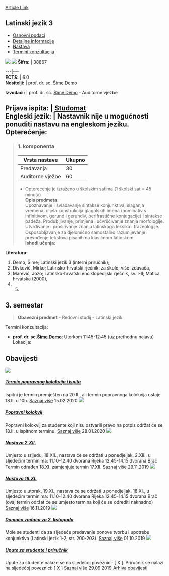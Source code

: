 [Article Link](https://www.fhs.hr/predmet/latjez3)

## Latinski jezik 3
  * [Osnovni podaci](https://www.fhs.hr/predmet/latjez3#v1id-904834_258522_1_0 "Osnovni podaci")
  * [Detaljne informacije](https://www.fhs.hr/predmet/latjez3#v1id-904834_258522_1_1 "Detaljne informacije")
  * [Nastava](https://www.fhs.hr/predmet/latjez3#v1id-904834_258522_1_2 "Nastava")
  * [Termini konzultacija](https://www.fhs.hr/predmet/latjez3#v1id-904834_258522_1_3 "Termini konzultacija")


[![](https://www.fhs.hr/img/flags/gif/hr.gif)](https://www.fhs.hr/predmet/latjez3) [![](https://www.fhs.hr/img/flags/gif/gb.gif)](https://www.fhs.hr/en/course/lat3)
**Šifra:** |  38867  
  
---|---  
**ECTS:** |  6.0   
**Nositelji:** |  prof. dr. sc. [Šime Demo](https://www.fhs.hr/djelatnik/sime.demo)   
  
**Izvođači:** |  prof. dr. sc. [Šime Demo](https://www.fhs.hr/djelatnik/sime.demo) - Auditorne vježbe  
  
**Prijava ispita:** |  [Studomat](http://www.isvu.hr/studomat)  
**Engleski jezik:** |  Nastavnik nije u mogućnosti ponuditi nastavu na engleskom jeziku.   
**Opterećenje:**  
---  
> ### 1. komponenta
> | Vrsta nastave | Ukupno  
> ---|---  
> Predavanja | 30  
> Auditorne vježbe | 60  
> * Opterećenje je izraženo u školskim satima (1 školski sat = 45 minuta)   
**Opis predmeta:**  
> Upoznavanje i svladavanje sintakse konjunktiva, slaganja vremena, dijela konstrukcija glagolskih imena (nominativ s infinitivom, gerund i gerundiv, perifrastične konjugacije) i sintakse padeža. Produbljivanje, primjena i učvršćivanje znanja morfologije. Utvrđivanje i proširivanje znanja latinskoga leksika i frazeologije. Osposobljavanje za djelomično samostalno razumijevanje i prevođenje tekstova pisanih na klasičnom latinskom.  
**Ishodi učenja:**  

  
**Literatura:**  
  1. Demo, Šime; Latinski jezik 3 (interni priručnik);, 
  2. Divković, Mirko; Latinsko-hrvatski rječnik: za škole; više izdavača, 
  3. Marević, Jozo; Latinsko-hrvatski enciklopedijski rječnik, sv. I-II; Matica hrvatska (2000), 
  4.   5. 
  
**3. semestar**  
---  
> **Obavezni predmet** - Redovni studij - Latinski jezik  
>   
Termini konzultacija: 
  * **prof. dr. sc.[Šime Demo](https://www.fhs.hr/djelatnik/sime.demo)**: 
Utorkom 11:45-12:45 (uz prethodnu najavu)
Lokacija: 


## Obavijesti
[ ![](https://www.fhs.hr/_pub/themes_static/hrstud2024/default/img/default_news.jpg) ](https://www.fhs.hr/predmet/latjez3?@=21a4i#news_80759)
#####  [Termin popravnog kolokvija i ispita](https://www.fhs.hr/predmet/latjez3?@=21a4i#news_80759)
Ispitni je termin premješten na 20.II., ali termin popravnoga kolokvija ostaje 18.II. u 10h. 
[Saznaj više](https://www.fhs.hr/predmet/latjez3?@=21a4i#news_80759)
15.02.2020
[ ![](https://www.fhs.hr/_pub/themes_static/hrstud2024/default/img/default_news.jpg) ](https://www.fhs.hr/predmet/latjez3?@=219xu#news_80759)
#####  [Popravni kolokvij](https://www.fhs.hr/predmet/latjez3?@=219xu#news_80759)
Popravni kolokvij za studente koji nisu ostvarili pravo na potpis održat će se 18.II. u ispitnom terminu. 
[Saznaj više](https://www.fhs.hr/predmet/latjez3?@=219xu#news_80759)
28.01.2020
[ ![](https://www.fhs.hr/_pub/themes_static/hrstud2024/default/img/default_news.jpg) ](https://www.fhs.hr/predmet/latjez3?@=219e4#news_80759)
#####  [Nastava 2.XII.](https://www.fhs.hr/predmet/latjez3?@=219e4#news_80759)
Umjesto u srijedu, 18.XII., nastava će se održati u ponedjeljak, 2.XII., u sljedećim terminima: 11.10-12.40 dvorana Rijeka 12.45-14.15 dvorana Brač Termin odrađen 18.XI. zamjenjuje termin 17.XII. 
[Saznaj više](https://www.fhs.hr/predmet/latjez3?@=219e4#news_80759)
29.11.2019
[ ![](https://www.fhs.hr/_pub/themes_static/hrstud2024/default/img/default_news.jpg) ](https://www.fhs.hr/predmet/latjez3?@=2197x#news_80759)
#####  [Nastava 18.XI.](https://www.fhs.hr/predmet/latjez3?@=2197x#news_80759)
Umjesto u utorak, 19.XI., nastava će se održati u ponedjeljak, 18.XI., u sljedećim terminima: 11.10-12.40 dvorana Rijeka 12.45-14.15 dvorana Brač (ovaj termin održat će se umjesto termina koji će se odrediti naknadno) 
[Saznaj više](https://www.fhs.hr/predmet/latjez3?@=2197x#news_80759)
16.11.2019
[ ![](https://www.fhs.hr/_pub/themes_static/hrstud2024/default/img/default_news.jpg) ](https://www.fhs.hr/predmet/latjez3?@=218q8#news_80759)
#####  [Domaća zadaća za 2. listopada](https://www.fhs.hr/predmet/latjez3?@=218q8#news_80759)
Mole se studenti da za sljedeće predavanje ponove tvorbu i upotrebu konjunktiva (Latinski jezik 1-2, str. 200-203). 
[Saznaj više](https://www.fhs.hr/predmet/latjez3?@=218q8#news_80759)
01.10.2019
[ ![](https://www.fhs.hr/_pub/themes_static/hrstud2024/default/img/default_news.jpg) ](https://www.fhs.hr/predmet/latjez3?@=218pl#news_80759)
#####  [Upute za studente i priručnik](https://www.fhs.hr/predmet/latjez3?@=218pl#news_80759)
Upute za studente nalaze se na sljedećoj poveznici: [ X ]. Priručnik se nalazi na sljedećoj poveznici: [ X ] 
[Saznaj više](https://www.fhs.hr/predmet/latjez3?@=218pl#news_80759)
29.09.2019
[Arhiva obavijesti](https://www.fhs.hr/predmet/latjez3?@=20owo#news_80759 "Arhiva obavijesti")
